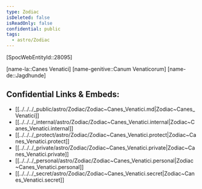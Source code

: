 ```yaml
---
type: Zodiac
isDeleted: false
isReadOnly: false
confidential: public
tags:
  - astro/Zodiac
---
```

[SpocWebEntityId::28095]



[name-la::Canes Venatici]
[name-genitive::Canum Venaticorum]
[name-de::Jagdhunde]


## Confidential Links & Embeds: 
- [[../../../_public/astro/Zodiac/Zodiac~Canes_Venatici.md|Zodiac~Canes_Venatici]] 
- [[../../../_internal/astro/Zodiac/Zodiac~Canes_Venatici.internal|Zodiac~Canes_Venatici.internal]] 
- [[../../../_protect/astro/Zodiac/Zodiac~Canes_Venatici.protect|Zodiac~Canes_Venatici.protect]] 
- [[../../../_private/astro/Zodiac/Zodiac~Canes_Venatici.private|Zodiac~Canes_Venatici.private]] 
- [[../../../_personal/astro/Zodiac/Zodiac~Canes_Venatici.personal|Zodiac~Canes_Venatici.personal]] 
- [[../../../_secret/astro/Zodiac/Zodiac~Canes_Venatici.secret|Zodiac~Canes_Venatici.secret]] 
